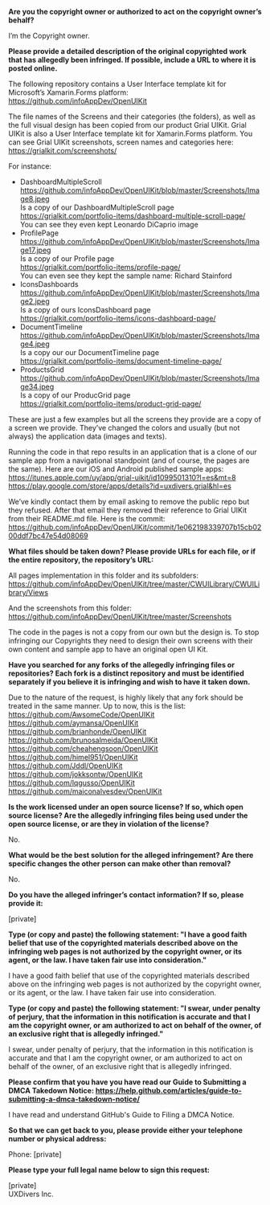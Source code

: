 **Are you the copyright owner or authorized to act on the copyright owner’s behalf?**

I’m the Copyright owner.

**Please provide a detailed description of the original copyrighted work that has allegedly been infringed. If possible, include a URL to where it is posted online.**

The following repository contains a User Interface template kit for Microsoft’s Xamarin.Forms platform:   
https://github.com/infoAppDev/OpenUIKit

The file names of the Screens and their categories (the folders), as well as the full visual design has been copied from our product Grial UIKit. Grial UIKit is also a User Interface template kit for Xamarin.Forms platform. You can see Grial UIKit screenshots, screen names and categories here:   
https://grialkit.com/screenshots/

For instance:  
- DashboardMultipleScroll  
https://github.com/infoAppDev/OpenUIKit/blob/master/Screenshots/Image8.jpeg  
Is a copy of our DashboardMultipleScroll page  
https://grialkit.com/portfolio-items/dashboard-multiple-scroll-page/  
You can see they even kept Leonardo DiCaprio image  
- ProfilePage  
https://github.com/infoAppDev/OpenUIKit/blob/master/Screenshots/Image17.jpeg  
Is a copy of our Profile page  
https://grialkit.com/portfolio-items/profile-page/  
You can even see they kept the sample name: Richard Stainford  
- IconsDashboards  
https://github.com/infoAppDev/OpenUIKit/blob/master/Screenshots/Image2.jpeg  
Is a copy of ours IconsDashboard page  
https://grialkit.com/portfolio-items/icons-dashboard-page/  
- DocumentTimeline  
https://github.com/infoAppDev/OpenUIKit/blob/master/Screenshots/Image4.jpeg  
Is a copy our our DocumentTimeline page  
https://grialkit.com/portfolio-items/document-timeline-page/  
- ProductsGrid  
https://github.com/infoAppDev/OpenUIKit/blob/master/Screenshots/Image34.jpeg  
Is a copy of our ProducGrid page  
https://grialkit.com/portfolio-items/product-grid-page/

These are just a few examples but all the screens they provide are a copy of a screen we provide. They’ve changed the colors and usually (but not always) the application data (images and texts).

Running the code in that repo results in an application that is a clone of our sample app from a navigational standpoint (and of course, the pages are the same). Here are our iOS and Android published sample apps:  
https://itunes.apple.com/uy/app/grial-uikit/id1099501310?l=es&mt=8  
https://play.google.com/store/apps/details?id=uxdivers.grial&hl=es

We’ve kindly contact them by email asking to remove the public repo but they refused. After that email they removed their reference to Grial UIKit from their README.md file. Here is the commit:  
https://github.com/infoAppDev/OpenUIKit/commit/1e062198339707b15cb0200ddf7bc47e54d08069

**What files should be taken down? Please provide URLs for each file, or if the entire repository, the repository’s URL:**

All pages implementation in this folder and its subfolders:  
https://github.com/infoAppDev/OpenUIKit/tree/master/CWUILibrary/CWUILibrary/Views

And the screenshots from this folder:  
https://github.com/infoAppDev/OpenUIKit/tree/master/Screenshots

The code in the pages is not a copy from our own but the design is. To stop infringing our Copyrights they need to design their own screens with their own content and sample app to have an original open UI Kit.

**Have you searched for any forks of the allegedly infringing files or repositories? Each fork is a distinct repository and must be identified separately if you believe it is infringing and wish to have it taken down.**

Due to the nature of the request, is highly likely that any fork should be treated in the same manner. Up to now, this is the list:  
https://github.com/AwsomeCode/OpenUIKit  
https://github.com/aymansa/OpenUIKit  
https://github.com/brianhonde/OpenUIKit  
https://github.com/brunosalmeida/OpenUIKit  
https://github.com/cheahengsoon/OpenUIKit  
https://github.com/himel951/OpenUIKit  
https://github.com/Jddl/OpenUIKit  
https://github.com/jokksontw/OpenUIKit  
https://github.com/lqgusso/OpenUIKit  
https://github.com/maiconalvesdev/OpenUIKit

**Is the work licensed under an open source license? If so, which open source license? Are the allegedly infringing files being used under the open source license, or are they in violation of the license?**

No.

**What would be the best solution for the alleged infringement? Are there specific changes the other person can make other than removal?**

No.

**Do you have the alleged infringer’s contact information? If so, please provide it:**

[private]

**Type (or copy and paste) the following statement: "I have a good faith belief that use of the copyrighted materials described above on the infringing web pages is not authorized by the copyright owner, or its agent, or the law. I have taken fair use into consideration."**

I have a good faith belief that use of the copyrighted materials described above on the infringing web pages is not authorized by the copyright owner, or its agent, or the law. I have taken fair use into consideration.

**Type (or copy and paste) the following statement: "I swear, under penalty of perjury, that the information in this notification is accurate and that I am the copyright owner, or am authorized to act on behalf of the owner, of an exclusive right that is allegedly infringed."**

I swear, under penalty of perjury, that the information in this notification is accurate and that I am the copyright owner, or am authorized to act on behalf of the owner, of an exclusive right that is allegedly infringed.

**Please confirm that you have you have read our Guide to Submitting a DMCA Takedown Notice: https://help.github.com/articles/guide-to-submitting-a-dmca-takedown-notice/**

I have read and understand GitHub's Guide to Filing a DMCA Notice.

**So that we can get back to you, please provide either your telephone number or physical address:**

Phone: [private]

**Please type your full legal name below to sign this request:**

[private]  
UXDivers Inc.

